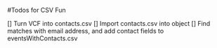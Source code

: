 #Todos for CSV Fun

[] Turn VCF into contacts.csv
[] Import contacts.csv into object
[] Find matches with email address, and add contact fields to eventsWithContacts.csv